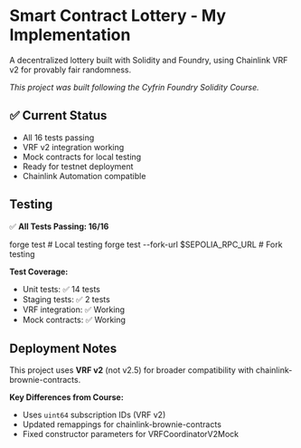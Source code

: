 # Smart Contract Lottery - My Implementation

A decentralized lottery built with Solidity and Foundry, using Chainlink VRF v2 for provably fair randomness.

*This project was built following the Cyfrin Foundry Solidity Course.*

## ✅ Current Status
- All 16 tests passing
- VRF v2 integration working  
- Mock contracts for local testing
- Ready for testnet deployment
- Chainlink Automation compatible

## Testing

✅ **All Tests Passing: 16/16**

forge test # Local testing
forge test --fork-url $SEPOLIA_RPC_URL # Fork testing


**Test Coverage:**
- Unit tests: ✅ 14 tests
- Staging tests: ✅ 2 tests
- VRF integration: ✅ Working
- Mock contracts: ✅ Working

## Deployment Notes

This project uses **VRF v2** (not v2.5) for broader compatibility with chainlink-brownie-contracts.

**Key Differences from Course:**
- Uses `uint64` subscription IDs (VRF v2)
- Updated remappings for chainlink-brownie-contracts
- Fixed constructor parameters for VRFCoordinatorV2Mock

